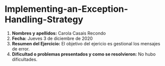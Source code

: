 # Implementing-an-Exception-Handling-Strategy

1. **Nombres y apellidos:** Carola Casais Recondo
2. **Fecha:** Jueves 3 de diciembre de 2020
3. **Resumen del Ejercicio:** El objetivo del ejericio es gestional los mensajes de error.
4. **Dificultad o problemas presentados y como se resolvieron:** No hubo dificultades.
